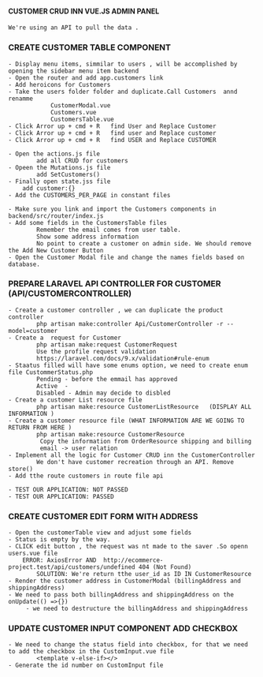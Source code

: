 #### CUSTOMER CRUD INN VUE.JS ADMIN PANEL
    We're using an API to pull the data .
### CREATE CUSTOMER TABLE COMPONENT 
    - Display menu items, simmilar to users , will be accomplished by opening the sidebar menu item backend
    - Open the router and add app.customers link
    - Add heroicons for Customers 
    - Take the users folder folder and duplicate.Call Customers  annd renamme
                CustomerModal.vue
                Customers.vue
                CustomersTable.vue
    - Click Arror up + cmd + R   find User and Replace Customer
    - Click Arror up + cmd + R   find user and Replace customer
    - Click Arror up + cmd + R   find USER and Replace CUSTOMER

    - Open the actions.js file 
            add all CRUD for customers
    - Opeen the Mutations.js file 
            add SetCustomers()
    - Finally open state.jss file
        add customer:{}
    - Add the CUSTOMERS_PER_PAGE in constant files

    - Make sure you link and import the Customers components in backend/src/router/index.js
    - Add some fields in the CustomersTable files
            Remember the email comes from user table.
            Show some address information
            No point to create a customer on admin side. We should remove the Add New Customer Button
    - Open the Customer Modal file and change the names fields based on database.

### PREPARE LARAVEL API CONTROLLER  FOR CUSTOMER (API/CUSTOMERCONTROLLER)
    - Create a customer controller , we can duplicate the product controller
            php artisan make:controller Api/CustomerController -r --model=customer  
    - Create a  request for Customer
            php artisan make:request CustomerRequest   
            Use the profile request validation 
            https://laravel.com/docs/9.x/validation#rule-enum
    - Staatus filled will have some enums option, we need to create enum file CustommerStatus.php
            Pending - before the emmail has approved
            Active  - 
            Disabled - Admin may decide to disbled
    - Create a customer List resource file
            php artisan make:resource CustomerListResource   (DISPLAY ALL INFORMATION )
    - Create a customer resource file (WHAT INFORMATION ARE WE GOING TO RETURN FROM HERE )
            php artisan make:resource CustomerResource  
             Copy the information from OrderResource shipping and billing
             email -> user relation
    - Implement all the logic for Customer CRUD inn the CustomerController
            We don't have customer recreation through an API. Remove store()
    - Add tthe route customers in route file api

    - TEST OUR APPLICATION: NOT PASSED
    - TEST OUR APPLICATION: PASSED


###  CREATE CUSTOMER EDIT FORM WITH ADDRESS
    - Open the customerTable view and adjust some fields
    - Status is empty by the way.
    - CLICK edit button , the request was nt made to the saver .So openn users.vue file
        ERROR: AxiosError AND  http://ecommerce-project.test/api/customers/undefined 404 (Not Found)
            SOLUTION: We're return tthe user_id as ID IN CustomerResource
    - Render the customer address in CustomerModal (billingAddress and shippingAddress)
    - We need to pass both billingAddress and shippingAddress on the onUpdate(() =>{})
         - we need to destructure the billingAddress and shippingAddress

### UPDATE CUSTOMER INPUT COMPONENT ADD CHECKBOX
    - We need to change the status field into checkbox, for that we need to add the checkbox in the CustomInput.vue file
            <template v-else-if></>
    - Generate the id number on CustomInput file
    
     
        
